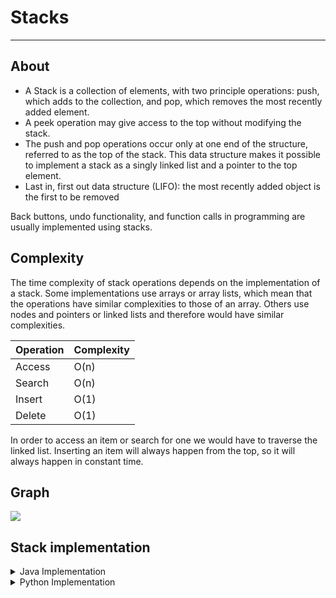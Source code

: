# Stacks

---

## About

- A Stack is a collection of elements, with two principle operations: push, which adds to the collection, and pop, which removes the most recently added element.
- A peek operation may give access to the top without modifying the stack.
- The push and pop operations occur only at one end of the structure, referred to as the top of the stack. This data structure makes it possible to implement a stack as a singly linked list and a pointer to the top element.
- Last in, first out data structure (LIFO): the most recently added object is the first to be removed



Back buttons, undo functionality, and function calls in programming are usually implemented using stacks.

## Complexity

The time complexity of stack operations depends on the implementation of a stack. Some implementations use arrays or array lists, which mean that the operations have similar complexities to those of an array. Others use nodes and pointers or linked lists and therefore would have similar complexities.


|Operation|Complexity|
|---------|----------|
|Access   |O(n)      |
|Search   |O(n)      |
|Insert   |O(1)      |
|Delete   |O(1)      | 

In order to access an item or search for one we would have to traverse the linked list. Inserting an item will always happen from the top, so it will always happen in constant time.


## Graph

![](http://legacy.earlham.edu/~ltnguyen14/cs%20web/pics/stack.png) 


## Stack implementation


<details>
<summary> Java Implementation </summary>

```java
package tests;


public class Stack {
	private static class Node {
		private int data;
		private Node next;
		
		public Node(int data) {
			this.data = data;
		}
	}
	
	private Node top; // remove/add here
	
	public boolean isEmpty() { //if top is null then return true
		return top == null;
	}
	public int peek() { //check if top is null if not return the data
		return top.data;
	}
	public void push(int data) {
		Node node = new Node(data); //create new node
		node.next = top; // the new nodes points to the current top
		top = node; //the top will point to the newly added node
	}
	public int pop() {
		int data = top.data; //get the top data
		top = top.next; // here top will refer to the second node, thus the first will be removed
		return data;
	}
	

}
```

</details>

<details>
<summary>Python Implementation </summary>

```python
class Node:
    def __init__(self, data):
        self.data = data
        self.next = None

class Stack:
    def __init__(self):
        self.head = None

    def isempty(self):
        if self.head == None:
            return True
        else:
            return False

    def push(self, data):

        if self.head == None:
            self.head = Node(data)
        else:
            newnode = Node(data)
            newnode.next = self.head
            self.head = newnode

    # Remove element that is the current head (start of the stack)
    def pop(self):

        if self.isempty():
            return None

        else:
            poppednode = self.head
            self.head = self.head.next
            poppednode.next = None
            return poppednode.data

    # Returns the head node data
    def peek(self):

        if self.isempty():
            return None

        else:
            return self.head.data

    # Prints out the stack
    def display(self):

        iternode = self.head
        if self.isempty():
            print("Stack Underflow")
        else:
            while(iternode != None):
                print(iternode.data, end="")
                iternode = iternode.next
                if(iternode != None):
                    print(" -> ", end="")
            return


# Creating a stack
stack = Stack()

# Pushing elements onto the stack
stack.push(10)
stack.push(20)
stack.push(30)

# Displaying the stack
stack.display()

# Peeking at the top element
print("\nTop element:", stack.peek())

# Popping elements from the stack
print("Popped element:", stack.pop())
print("Popped element:", stack.pop())

# Displaying the updated stack
stack.display()


```

</details>